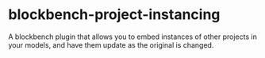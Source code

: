 # blockbench-project-instancing
A blockbench plugin that allows you to embed instances of other projects in your models, and have them update as the original is changed.
